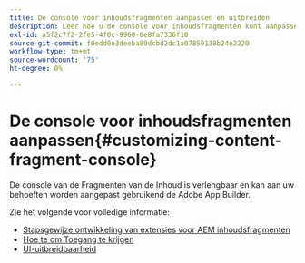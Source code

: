 ```yaml
---
title: De console voor inhoudsfragmenten aanpassen en uitbreiden
description: Leer hoe u de console voor inhoudsfragmenten kunt aanpassen
exl-id: a5f2c7f2-2fe5-4f0c-9960-6e8fa7336f10
source-git-commit: f0edd0e3deeba89dcbd2dc1a07859138b24e2220
workflow-type: tm+mt
source-wordcount: '75'
ht-degree: 0%

---
```


# De console voor inhoudsfragmenten aanpassen{#customizing-content-fragment-console}

De console van de Fragmenten van de Inhoud is verlengbaar en kan aan uw behoeften worden aangepast gebruikend de Adobe App Builder.

Zie het volgende voor volledige informatie:

* [Stapsgewijze ontwikkeling van extensies voor AEM inhoudsfragmenten](https://developer.adobe.com/uix/docs/services/aem-cf-console-admin/extension-development/#about-application)
* [Hoe te om Toegang te krijgen](https://developer.adobe.com/uix/docs/overview/get-access/)
* [UI-uitbreidbaarheid](https://developer.adobe.com/uix/docs/)
